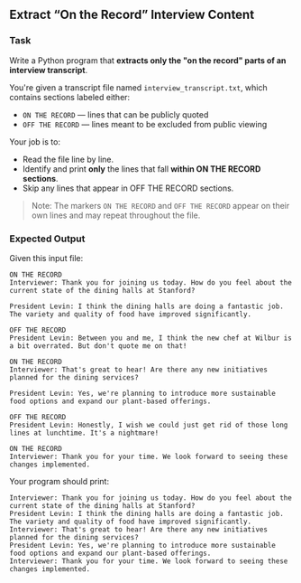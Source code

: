 ## Extract “On the Record” Interview Content

### Task

Write a Python program that **extracts only the "on the record" parts of an interview transcript**.

You're given a transcript file named `interview_transcript.txt`, which contains sections labeled either:

* `ON THE RECORD` — lines that can be publicly quoted
* `OFF THE RECORD` — lines meant to be excluded from public viewing

Your job is to:

* Read the file line by line.
* Identify and print **only** the lines that fall **within ON THE RECORD sections**.
* Skip any lines that appear in OFF THE RECORD sections.

> Note: The markers `ON THE RECORD` and `OFF THE RECORD` appear on their own lines and may repeat throughout the file.

### Expected Output

Given this input file:

```
ON THE RECORD
Interviewer: Thank you for joining us today. How do you feel about the current state of the dining halls at Stanford?

President Levin: I think the dining halls are doing a fantastic job. The variety and quality of food have improved significantly.

OFF THE RECORD
President Levin: Between you and me, I think the new chef at Wilbur is a bit overrated. But don't quote me on that!

ON THE RECORD
Interviewer: That's great to hear! Are there any new initiatives planned for the dining services?

President Levin: Yes, we're planning to introduce more sustainable food options and expand our plant-based offerings.

OFF THE RECORD
President Levin: Honestly, I wish we could just get rid of those long lines at lunchtime. It's a nightmare!

ON THE RECORD
Interviewer: Thank you for your time. We look forward to seeing these changes implemented.
```

Your program should print:

```
Interviewer: Thank you for joining us today. How do you feel about the current state of the dining halls at Stanford?
President Levin: I think the dining halls are doing a fantastic job. The variety and quality of food have improved significantly.
Interviewer: That's great to hear! Are there any new initiatives planned for the dining services?
President Levin: Yes, we're planning to introduce more sustainable food options and expand our plant-based offerings.
Interviewer: Thank you for your time. We look forward to seeing these changes implemented.
```
